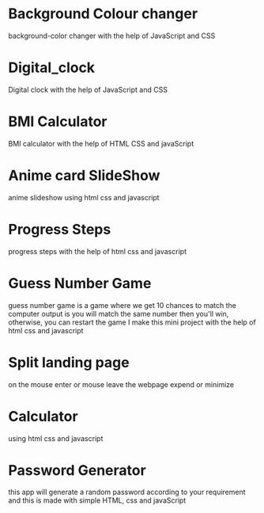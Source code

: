 # Background Colour changer
background-color changer with the help of JavaScript and CSS
# Digital_clock
Digital clock with the help of JavaScript and CSS
# BMI Calculator
BMI calculator with the help of HTML CSS and javaScript
# Anime card SlideShow
anime slideshow using html css and javascript
# Progress Steps
progress steps with the help of html css and javascript
# Guess Number Game
guess number game is a game where we get 10 chances to match the computer output is you will match the same number then you'll win, otherwise, you can restart the game I make this mini project with the help of html css and javascript
# Split landing page
on the mouse enter or mouse leave the webpage expend or minimize
# Calculator
using html css and javascript
# Password Generator
this app will generate a random password according to your requirement and this is made with simple HTML, css and javaScript
